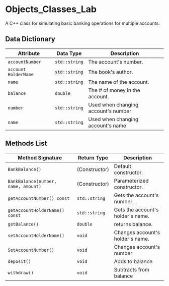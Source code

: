 # Objects_Classes_Lab

A C++ class for simulating basic banking operations for multiple accounts.

## Data Dictionary

| Attribute                 | Data Type     | Description                            |
|---------------------------|---------------|----------------------------------------|
| `accountNumber`           | `std::string` | The account's number.                  |
| `account HolderName`      | `std::string` | The book's author.                     |
| `name`                    | `std::string` | The name of the account.               |
| `balance`                 | `double`      | The # of money in the account.         |
| `number`                  | `std::string` | Used when changing account's number    |
| `name`                    | `std::string` | Used when changing account's name      |

## Methods List

| Method Signature             | Return Type   | Description               |
|------------------------------|---------------|---------------------------|
| `BankBalance()`                      | (Constructor) | Default constructor.                |
| `BankBalance(number, name, amount)`  | (Constructor) | Parameterized constructor.          |
| `getAccountNumber() const`           | `std::string` | Gets the account's number.          |
| `getAccountHolderName() const`       | `std::string` | Gets the account's holder's name.   |
| `getBalance()`                       | `double`      | returns balance.                    |
| `setAccountHolderName()`             | `void`        | Changes account's holder's name.    |
| `SetAccountNumber()`                 | `void`        | Changes account's number            |
| `deposit()`                          | `void`        | Adds to balance                     |
| `withdraw()`                         | `void`        | Subtracts from balance              |
